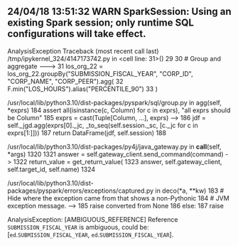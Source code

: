 24/04/18 13:51:32 WARN SparkSession: Using an existing Spark session; only runtime SQL configurations will take effect.
---------------------------------------------------------------------------
AnalysisException                         Traceback (most recent call last)
/tmp/ipykernel_324/4147173742.py in <cell line: 31>()
     29 
     30 # Group and aggregate
---> 31 los_org_22 = los_org_22.groupBy("SUBMISSION_FISCAL_YEAR", "CORP_ID", "CORP_NAME", "CORP_PEER").agg(
     32     F.min("LOS_HOURS").alias("PERCENTILE_90")
     33 )

/usr/local/lib/python3.10/dist-packages/pyspark/sql/group.py in agg(self, *exprs)
    184             assert all(isinstance(c, Column) for c in exprs), "all exprs should be Column"
    185             exprs = cast(Tuple[Column, ...], exprs)
--> 186             jdf = self._jgd.agg(exprs[0]._jc, _to_seq(self.session._sc, [c._jc for c in exprs[1:]]))
    187         return DataFrame(jdf, self.session)
    188 

/usr/local/lib/python3.10/dist-packages/py4j/java_gateway.py in __call__(self, *args)
   1320 
   1321         answer = self.gateway_client.send_command(command)
-> 1322         return_value = get_return_value(
   1323             answer, self.gateway_client, self.target_id, self.name)
   1324 

/usr/local/lib/python3.10/dist-packages/pyspark/errors/exceptions/captured.py in deco(*a, **kw)
    183                 # Hide where the exception came from that shows a non-Pythonic
    184                 # JVM exception message.
--> 185                 raise converted from None
    186             else:
    187                 raise

AnalysisException: [AMBIGUOUS_REFERENCE] Reference `SUBMISSION_FISCAL_YEAR` is ambiguous, could be: [`ed`.`SUBMISSION_FISCAL_YEAR`, `ed`.`SUBMISSION_FISCAL_YEAR`].
